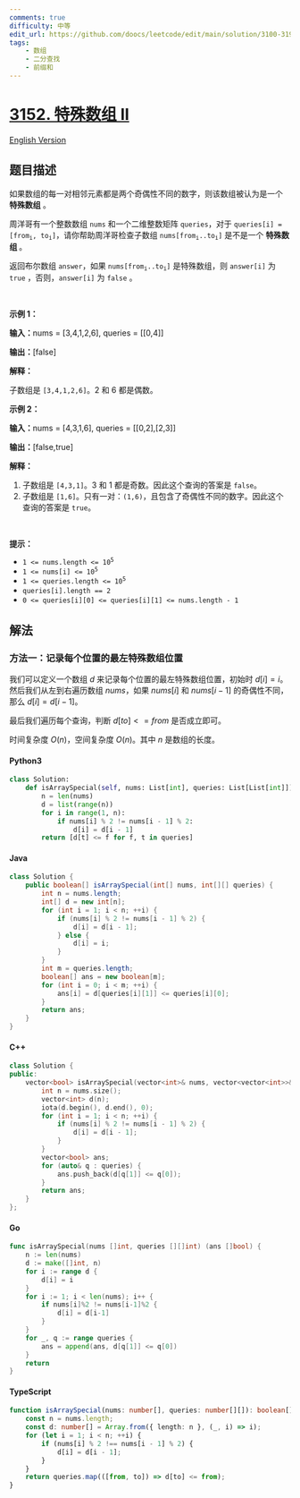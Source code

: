 ```yaml
---
comments: true
difficulty: 中等
edit_url: https://github.com/doocs/leetcode/edit/main/solution/3100-3199/3152.Special%20Array%20II/README.md
tags:
    - 数组
    - 二分查找
    - 前缀和
---
```


<!-- problem:start -->

# [3152. 特殊数组 II](https://leetcode.cn/problems/special-array-ii)

[English Version](/solution/3100-3199/3152.Special%20Array%20II/README_EN.md)

## 题目描述

<!-- description:start -->

<p>如果数组的每一对相邻元素都是两个奇偶性不同的数字，则该数组被认为是一个 <strong>特殊数组</strong> 。</p>

<p>周洋哥有一个整数数组 <code>nums</code> 和一个二维整数矩阵 <code>queries</code>，对于 <code>queries[i] = [from<sub>i</sub>, to<sub>i</sub>]</code>，请你帮助周洋哥检查子数组 <code>nums[from<sub>i</sub>..to<sub>i</sub>]</code> 是不是一个 <strong>特殊数组 </strong>。</p>

<p>返回布尔数组 <code>answer</code>，如果 <code>nums[from<sub>i</sub>..to<sub>i</sub>]</code> 是特殊数组，则 <code>answer[i]</code> 为 <code>true</code> ，否则，<code>answer[i]</code> 为 <code>false</code> 。</p>

<p>&nbsp;</p>

<p><strong class="example">示例 1：</strong></p>

<div class="example-block">
<p><strong>输入：</strong><span class="example-io">nums = [3,4,1,2,6], queries = [[0,4]]</span></p>

<p><strong>输出：</strong><span class="example-io">[false]</span></p>

<p><strong>解释：</strong></p>

<p>子数组是 <code>[3,4,1,2,6]</code>。2 和 6 都是偶数。</p>
</div>

<p><strong class="example">示例 2：</strong></p>

<div class="example-block">
<p><strong>输入：</strong><span class="example-io">nums = [4,3,1,6], queries = [[0,2],[2,3]]</span></p>

<p><strong>输出：</strong><span class="example-io">[false,true]</span></p>

<p><strong>解释：</strong></p>

<ol>
	<li>子数组是 <code>[4,3,1]</code>。3 和 1 都是奇数。因此这个查询的答案是 <code>false</code>。</li>
	<li>子数组是 <code>[1,6]</code>。只有一对：<code>(1,6)</code>，且包含了奇偶性不同的数字。因此这个查询的答案是 <code>true</code>。</li>
</ol>
</div>

<p>&nbsp;</p>

<p><strong>提示：</strong></p>

<ul>
	<li><code>1 &lt;= nums.length &lt;= 10<sup>5</sup></code></li>
	<li><code>1 &lt;= nums[i] &lt;= 10<sup>5</sup></code></li>
	<li><code>1 &lt;= queries.length &lt;= 10<sup>5</sup></code></li>
	<li><code>queries[i].length == 2</code></li>
	<li><code>0 &lt;= queries[i][0] &lt;= queries[i][1] &lt;= nums.length - 1</code></li>
</ul>

<!-- description:end -->

## 解法

<!-- solution:start -->

### 方法一：记录每个位置的最左特殊数组位置

我们可以定义一个数组 $d$ 来记录每个位置的最左特殊数组位置，初始时 $d[i] = i$。然后我们从左到右遍历数组 $nums$，如果 $nums[i]$ 和 $nums[i - 1]$ 的奇偶性不同，那么 $d[i] = d[i - 1]$。

最后我们遍历每个查询，判断 $d[to] <= from$ 是否成立即可。

时间复杂度 $O(n)$，空间复杂度 $O(n)$。其中 $n$ 是数组的长度。

<!-- tabs:start -->

#### Python3

```python
class Solution:
    def isArraySpecial(self, nums: List[int], queries: List[List[int]]) -> List[bool]:
        n = len(nums)
        d = list(range(n))
        for i in range(1, n):
            if nums[i] % 2 != nums[i - 1] % 2:
                d[i] = d[i - 1]
        return [d[t] <= f for f, t in queries]
```

#### Java

```java
class Solution {
    public boolean[] isArraySpecial(int[] nums, int[][] queries) {
        int n = nums.length;
        int[] d = new int[n];
        for (int i = 1; i < n; ++i) {
            if (nums[i] % 2 != nums[i - 1] % 2) {
                d[i] = d[i - 1];
            } else {
                d[i] = i;
            }
        }
        int m = queries.length;
        boolean[] ans = new boolean[m];
        for (int i = 0; i < m; ++i) {
            ans[i] = d[queries[i][1]] <= queries[i][0];
        }
        return ans;
    }
}
```

#### C++

```cpp
class Solution {
public:
    vector<bool> isArraySpecial(vector<int>& nums, vector<vector<int>>& queries) {
        int n = nums.size();
        vector<int> d(n);
        iota(d.begin(), d.end(), 0);
        for (int i = 1; i < n; ++i) {
            if (nums[i] % 2 != nums[i - 1] % 2) {
                d[i] = d[i - 1];
            }
        }
        vector<bool> ans;
        for (auto& q : queries) {
            ans.push_back(d[q[1]] <= q[0]);
        }
        return ans;
    }
};
```

#### Go

```go
func isArraySpecial(nums []int, queries [][]int) (ans []bool) {
	n := len(nums)
	d := make([]int, n)
	for i := range d {
		d[i] = i
	}
	for i := 1; i < len(nums); i++ {
		if nums[i]%2 != nums[i-1]%2 {
			d[i] = d[i-1]
		}
	}
	for _, q := range queries {
		ans = append(ans, d[q[1]] <= q[0])
	}
	return
}
```

#### TypeScript

```ts
function isArraySpecial(nums: number[], queries: number[][]): boolean[] {
    const n = nums.length;
    const d: number[] = Array.from({ length: n }, (_, i) => i);
    for (let i = 1; i < n; ++i) {
        if (nums[i] % 2 !== nums[i - 1] % 2) {
            d[i] = d[i - 1];
        }
    }
    return queries.map(([from, to]) => d[to] <= from);
}
```

<!-- tabs:end -->

<!-- solution:end -->

<!-- problem:end -->
